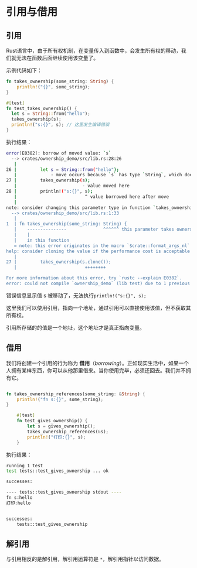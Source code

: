 # 引用与借用

## 引用

Rust语言中，由于所有权机制，在变量传入到函数中，会发生所有权的移动，我们就无法在函数后面继续使用该变量了。

示例代码如下：

```rust
fn takes_ownership(some_string: String) {
    println!("{}", some_string);
}

#[test]
fn test_takes_ownership() {
  let s = String::from("hello");
  takes_ownership(s);
  println!("s:{}", s); // 这里发生编译错误
}
```

执行结果：

```bash
error[E0382]: borrow of moved value: `s`
  --> crates/ownership_demo/src/lib.rs:28:26
   |
26 |         let s = String::from("hello");
   |             - move occurs because `s` has type `String`, which does not implement the `Copy` trait
27 |         takes_ownership(s);
   |                         - value moved here
28 |         println!("s:{}", s);
   |                          ^ value borrowed here after move
   |
note: consider changing this parameter type in function `takes_ownership` to borrow instead if owning the value isn't necessary
  --> crates/ownership_demo/src/lib.rs:1:33
   |
1  | fn takes_ownership(some_string: String) {
   |    ---------------              ^^^^^^ this parameter takes ownership of the value
   |    |
   |    in this function
   = note: this error originates in the macro `$crate::format_args_nl` which comes from the expansion of the macro `println` (in Nightly builds, run with -Z macro-backtrace for more info)
help: consider cloning the value if the performance cost is acceptable
   |
27 |         takes_ownership(s.clone());
   |                          ++++++++

For more information about this error, try `rustc --explain E0382`.
error: could not compile `ownership_demo` (lib test) due to 1 previous error
```

错误信息显示值 s 被移动了，无法执行`println!("s:{}", s);` 

这里我们可以使用引用，指向一个地址，通过引用可以直接使用该值，但不获取其所有权。

引用所存储的的值是一个地址，这个地址才是真正指向变量。
## 借用
我们将创建一个引用的行为称为 **借用**（*borrowing*）。正如现实生活中，如果一个人拥有某样东西，你可以从他那里借来。当你使用完毕，必须还回去。我们并不拥有它。

```rust

fn takes_ownership_references(some_string: &String) {
    println!("fn s:{}", some_string);
}

    #[test]
    fn test_gives_ownership() {
        let s = gives_ownership();
        takes_ownership_references(&s);
        println!("打印:{}", s);
    }
```

执行结果：

```bash
running 1 test
test tests::test_gives_ownership ... ok

successes:

---- tests::test_gives_ownership stdout ----
fn s:hello
打印:hello


successes:
    tests::test_gives_ownership
```

## 解引用

与引用相反的是解引用，解引用运算符是 `*`，解引用指针以访问数据。

